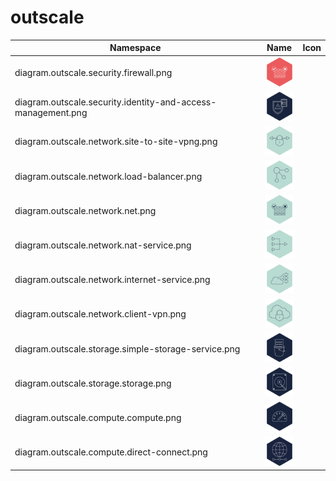 # outscale

Namespace | Name | Icon
--|--|--
diagram.outscale.security.firewall.png|<img src="../resources/outscale/security/firewall.png" width="50px" />
diagram.outscale.security.identity-and-access-management.png|<img src="../resources/outscale/security/identity-and-access-management.png" width="50px" />
diagram.outscale.network.site-to-site-vpng.png|<img src="../resources/outscale/network/site-to-site-vpng.png" width="50px" />
diagram.outscale.network.load-balancer.png|<img src="../resources/outscale/network/load-balancer.png" width="50px" />
diagram.outscale.network.net.png|<img src="../resources/outscale/network/net.png" width="50px" />
diagram.outscale.network.nat-service.png|<img src="../resources/outscale/network/nat-service.png" width="50px" />
diagram.outscale.network.internet-service.png|<img src="../resources/outscale/network/internet-service.png" width="50px" />
diagram.outscale.network.client-vpn.png|<img src="../resources/outscale/network/client-vpn.png" width="50px" />
diagram.outscale.storage.simple-storage-service.png|<img src="../resources/outscale/storage/simple-storage-service.png" width="50px" />
diagram.outscale.storage.storage.png|<img src="../resources/outscale/storage/storage.png" width="50px" />
diagram.outscale.compute.compute.png|<img src="../resources/outscale/compute/compute.png" width="50px" />
diagram.outscale.compute.direct-connect.png|<img src="../resources/outscale/compute/direct-connect.png" width="50px" />
